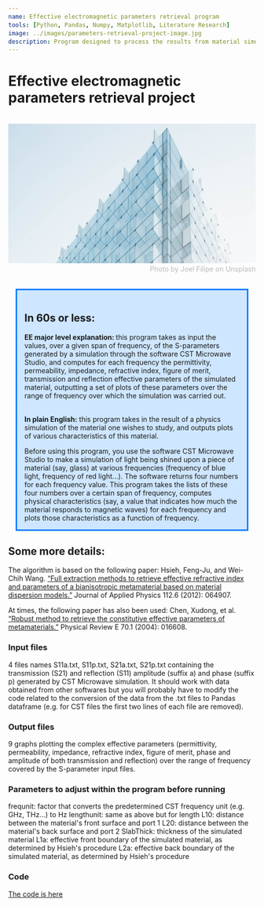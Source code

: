 ```yaml
---
name: Effective electromagnetic parameters retrieval program
tools: [Python, Pandas, Numpy, Matplotlib, Literature Research]
image: ../images/parameters-retrieval-project-image.jpg
description: Program designed to process the results from material simulations (such as CST Microwave Studio) and extract the material's effective parameters (permittivity, permeability...).
---
```


<h1><b>Effective electromagnetic parameters retrieval project</b></h1>
<br>
<img src="../images/parameters-retrieval-project-image.jpg">
<div style="color: #BABABA; text-align:right">Photo by Joel Filipe on Unsplash</div>
<br>
<div style="background-color: #CEE6FF; border-width: 3px; border-color: #007BFF; border-style:solid; margin: 15px; padding: 15px">
<h2> In 60s or less:</h2>
  <div><b>EE major level explanation: </b>this program takes as input the values, over a given span of frequency, of the S-parameters generated by a simulation through the software CST Microwave Studio, and computes for each frequency the permittivity, permeability, impedance, refractive index, figure of merit, transmission and reflection effective parameters of the simulated material, outputting a set of plots of these parameters over the range of frequency over which the simulation was carried out.</div>
  <br>
  <p><b>In plain English:</b> this program takes in the result of a physics simulation of the material one wishes to study, and outputs plots of various characteristics of this material.</p>
  <div>Before using this program, you use the software CST Microwave Studio to make a simulation of light being shined upon a piece of material (say, glass) at various frequencies (frequency of blue light, frequency of red light...). The software returns four numbers for each frequency value. This program takes the lists of these four numbers over a certain span of frequency, computes physical characteristics (say, a value that indicates how much the material responds to magnetic waves) for each frequency and plots those characteristics as a function of frequency.</div>
</div>

<h2>Some more details:</h2>

The algorithm is based on the following paper:
Hsieh, Feng-Ju, and Wei-Chih Wang. [“Full extraction methods to retrieve effective refractive index and parameters of a bianisotropic metamaterial based on material dispersion models.”](https://aip.scitation.org/doi/full/10.1063/1.4752753?casa_token=xHGlMD94FbIAAAAA:YY1Ut2BzOVvrJ2qaQ4nMWqiqxmrBD1l0O9t8Xw53Yyu23K_guoP_HquBqAJgzXakLQQ6yrj8ZQE) Journal of Applied Physics 112.6 (2012): 064907.

At times, the following paper has also been used:
Chen, Xudong, et al. [“Robust method to retrieve the constitutive effective parameters of metamaterials.”](https://journals.aps.org/pre/pdf/10.1103/PhysRevE.70.016608?casa_token=wiemJYko8UIAAAAA%3AUivAP2Ai1PFI3QWCJXhM4SQNVA4Jrnw00TD1ZYq_kmcPPaWSWoHZg30TKz7d2ue_n-eBoHKt-Hiz_g) Physical Review E 70.1 (2004): 016608.

### Input files
4 files names S11a.txt, S11p.txt, S21a.txt, S21p.txt containing the transmission (S21) and reflection (S11) amplitude (suffix a) and phase (suffix p) generated by CST Microwave simulation. It should work with data obtained from other softwares but you will probably have to modify the code related to the conversion of the data from the .txt files to Pandas dataframe (e.g. for CST files the first two lines of each file are removed).

### Output files
9 graphs plotting the complex effective parameters (permittivity, permeability, impedance, refractive index, figure of merit, phase and amplitude of both transmission and reflection) over the range of frequency covered by the S-parameter input files.

### Parameters to adjust within the program before running
frequnit: factor that converts the predetermined CST frequency unit (e.g. GHz, THz...) to Hz
lengthunit: same as above but for length
L10: distance between the material's front surface and port 1
L20: distance between the material's back surface and port 2
SlabThick: thickness of the simulated material
L1a: effective front boundary of the simulated material, as determined by Hsieh's procedure
L2a: effective back boundary of the simulated material, as determined by Hsieh's procedure

### Code
[The code is here](https://github.com/Rufski/PhD_work_Effective_parameters_retrieval_program)


